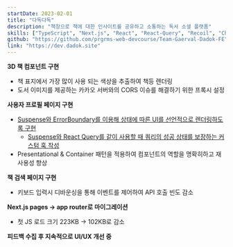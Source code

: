 ```yaml
---
startDate: 2023-02-01
title: "다독다독"
description: "책장으로 책에 대한 인사이트를 공유하고 소통하는 독서 소셜 플랫폼"
skills: ["TypeScript", "Next.js", "React", "React-Query", "Recoil", "Chakra UI"]
github: "https://github.com/prgrms-web-devcourse/Team-Gaerval-Dadok-FE"
link: "https://dev.dadok.site"
---
```


**3D 책 컴포넌트 구현**

- 책 표지에서 가장 많이 사용 되는 색상을 추출하여 책등 렌더링
- 도서 이미지를 제공하는 카카오 서버와의 CORS 이슈를 해결하기 위한 프록시 설정

**사용자 프로필 페이지 구현**

- [Suspense와 ErrorBoundary를 이용해 상태에 따른 UI를 선언적으로 렌더링하도록 구현](https://github.com/prgrms-web-devcourse/Team-Gaerval-Dadok-FE/pull/320)
  - [Suspense와 React Query를 같이 사용할 때 쿼리의 성공 상태를 보장하는 커스텀 훅 작성](https://github.com/prgrms-web-devcourse/Team-Gaerval-Dadok-FE/pull/344)
- Presentational & Container 패턴을 적용하여 컴포넌트의 역할을 명확히하고 재사용성 향상

**책 검색 페이지 구현**

- 키보드 입력시 디바운싱을 통해 이벤트를 제어하여 API 호출 빈도 감소

**Next.js pages -> app router로 마이그레이션**

- 첫 JS 로드 크기 223KB -> 102KB로 감소

**피드백 수집 후 지속적으로 UI/UX 개선 중**
